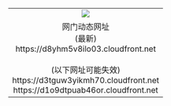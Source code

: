﻿<table>
  <tr></tr>
  <tr><td colspan=2 align=center><img src="https://d8yhm5v8ilo03.cloudfront.net/Up/oGate.jpg" /></td></tr>
  <tr><td colspan=2 align=center>网门动态网址<br/>(最新)
<br>https://d8yhm5v8ilo03.cloudfront.net
<br/><br/>(以下网址可能失效)
<br>https://d3tguw3yikmh70.cloudfront.net
<br>https://d1o9dtpuab46or.cloudfront.net
    </td>
  </tr>
</table>
